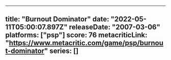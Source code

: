 
---
title: "Burnout Dominator"
date: "2022-05-11T05:00:07.897Z"
releaseDate: "2007-03-06"
platforms: ["psp"]
score: 76
metacriticLink: "https://www.metacritic.com/game/psp/burnout-dominator"
series: []
---
